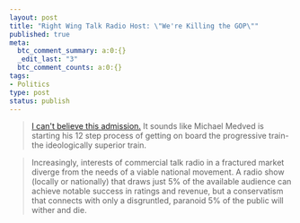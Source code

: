 ```yaml
---
layout: post
title: "Right Wing Talk Radio Host: \"We're Killing the GOP\""
published: true
meta:
  btc_comment_summary: a:0:{}
  _edit_last: "3"
  btc_comment_counts: a:0:{}
tags:
- Politics
type: post
status: publish
---
```

> [I can't believe this admission.](http://blogs.usatoday.com/oped/2008/12/will-talk-radio.html) It sounds like Michael Medved is starting his 12 step process of getting on board the progressive train- the ideologically superior train.

> Increasingly, interests of commercial talk radio in a fractured market diverge from the needs of a viable national movement. A radio show (locally or nationally) that draws just 5% of the available audience can achieve notable success in ratings and revenue, but a conservatism that connects with only a disgruntled, paranoid 5% of the public will wither and die.
